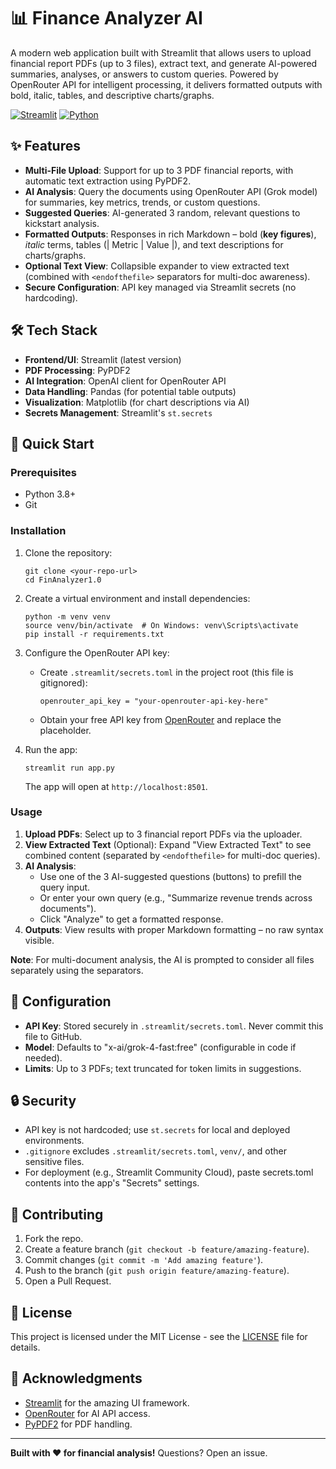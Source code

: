 # 📊 Finance Analyzer AI

A modern web application built with Streamlit that allows users to upload financial report PDFs (up to 3 files), extract text, and generate AI-powered summaries, analyses, or answers to custom queries. Powered by OpenRouter API for intelligent processing, it delivers formatted outputs with bold, italic, tables, and descriptive charts/graphs.

[![Streamlit](https://img.shields.io/badge/Streamlit-FF4B4B?style=for-the-badge&logo=streamlit&logoColor=white)](https://streamlit.io/)
[![Python](https://img.shields.io/badge/Python-3776AB?style=for-the-badge&logo=python&logoColor=white)](https://www.python.org/)

## ✨ Features

- **Multi-File Upload**: Support for up to 3 PDF financial reports, with automatic text extraction using PyPDF2.
- **AI Analysis**: Query the documents using OpenRouter API (Grok model) for summaries, key metrics, trends, or custom questions.
- **Suggested Queries**: AI-generated 3 random, relevant questions to kickstart analysis.
- **Formatted Outputs**: Responses in rich Markdown – bold (**key figures**), *italic* terms, tables (| Metric | Value |), and text descriptions for charts/graphs.
- **Optional Text View**: Collapsible expander to view extracted text (combined with `<endofthefile>` separators for multi-doc awareness).
- **Secure Configuration**: API key managed via Streamlit secrets (no hardcoding).

## 🛠 Tech Stack

- **Frontend/UI**: Streamlit (latest version)
- **PDF Processing**: PyPDF2
- **AI Integration**: OpenAI client for OpenRouter API
- **Data Handling**: Pandas (for potential table outputs)
- **Visualization**: Matplotlib (for chart descriptions via AI)
- **Secrets Management**: Streamlit's `st.secrets`

## 🚀 Quick Start

### Prerequisites
- Python 3.8+
- Git

### Installation

1. Clone the repository:
   ```
   git clone <your-repo-url>
   cd FinAnalyzer1.0
   ```

2. Create a virtual environment and install dependencies:
   ```
   python -m venv venv
   source venv/bin/activate  # On Windows: venv\Scripts\activate
   pip install -r requirements.txt
   ```

3. Configure the OpenRouter API key:
   - Create `.streamlit/secrets.toml` in the project root (this file is gitignored):
     ```
     openrouter_api_key = "your-openrouter-api-key-here"
     ```
   - Obtain your free API key from [OpenRouter](https://openrouter.ai/) and replace the placeholder.

4. Run the app:
   ```
   streamlit run app.py
   ```

   The app will open at `http://localhost:8501`.

### Usage

1. **Upload PDFs**: Select up to 3 financial report PDFs via the uploader.
2. **View Extracted Text** (Optional): Expand "View Extracted Text" to see combined content (separated by `<endofthefile>` for multi-doc queries).
3. **AI Analysis**:
   - Use one of the 3 AI-suggested questions (buttons) to prefill the query input.
   - Or enter your own query (e.g., "Summarize revenue trends across documents").
   - Click "Analyze" to get a formatted response.
4. **Outputs**: View results with proper Markdown formatting – no raw syntax visible.

**Note**: For multi-document analysis, the AI is prompted to consider all files separately using the separators.

## 📝 Configuration

- **API Key**: Stored securely in `.streamlit/secrets.toml`. Never commit this file to GitHub.
- **Model**: Defaults to "x-ai/grok-4-fast:free" (configurable in code if needed).
- **Limits**: Up to 3 PDFs; text truncated for token limits in suggestions.

## 🔒 Security

- API key is not hardcoded; use `st.secrets` for local and deployed environments.
- `.gitignore` excludes `.streamlit/secrets.toml`, `venv/`, and other sensitive files.
- For deployment (e.g., Streamlit Community Cloud), paste secrets.toml contents into the app's "Secrets" settings.

## 🤝 Contributing

1. Fork the repo.
2. Create a feature branch (`git checkout -b feature/amazing-feature`).
3. Commit changes (`git commit -m 'Add amazing feature'`).
4. Push to the branch (`git push origin feature/amazing-feature`).
5. Open a Pull Request.

## 📄 License

This project is licensed under the MIT License - see the [LICENSE](LICENSE) file for details.

## 🙏 Acknowledgments

- [Streamlit](https://streamlit.io/) for the amazing UI framework.
- [OpenRouter](https://openrouter.ai/) for AI API access.
- [PyPDF2](https://pypdf2.readthedocs.io/) for PDF handling.

---

**Built with ❤️ for financial analysis!** Questions? Open an issue.